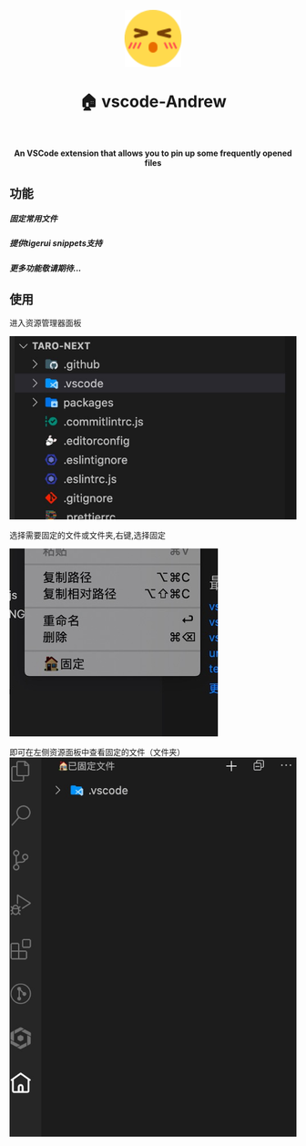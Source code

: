 <h1 align="center">
  <br>
    <img src="./assets/logo.png" alt="logo" width="100">
  <br>
  <br>
  🏠 vscode-Andrew
  <br>
  <br>
</h1>

<h4 align="center">An VSCode extension that allows you to 
pin up some frequently opened files</h4>

## 功能

##### 固定常用文件
##### 提供tigerui snippets支持

##### 更多功能敬请期待...

## 使用

进入资源管理器面板

![](./docs/usage/step-1.png)

选择需要固定的文件或文件夹,右键,选择固定

![](./docs/usage/step-2.png)

即可在左侧资源面板中查看固定的文件（文件夹）
![](./docs/usage/step-3.png)



